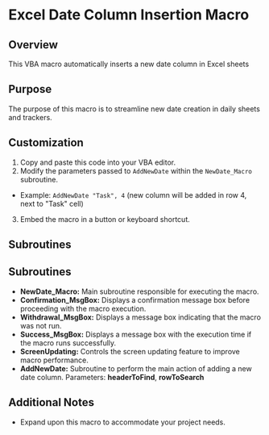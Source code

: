# Excel Date Column Insertion Macro

## Overview

This VBA macro automatically inserts a new date column in Excel sheets

## Purpose

The purpose of this macro is to streamline new date creation in daily sheets and trackers.

## Customization
1. Copy and paste this code into your VBA editor.
2. Modify the parameters passed to `AddNewDate` within the `NewDate_Macro` subroutine.
- Example: `AddNewDate "Task", 4` (new column will be added in row 4, next to "Task" cell)
3. Embed the macro in a button or keyboard shortcut.

## Subroutines
## Subroutines

- **NewDate_Macro:** Main subroutine responsible for executing the macro.
- **Confirmation_MsgBox:** Displays a confirmation message box before proceeding with the macro execution.
- **Withdrawal_MsgBox:** Displays a message box indicating that the macro was not run.
- **Success_MsgBox:** Displays a message box with the execution time if the macro runs successfully.
- **ScreenUpdating:** Controls the screen updating feature to improve macro performance.
- **AddNewDate:** Subroutine to perform the main action of adding a new date column. Parameters: **headerToFind**, **rowToSearch**


## Additional Notes
- Expand upon this macro to accommodate your project needs.
